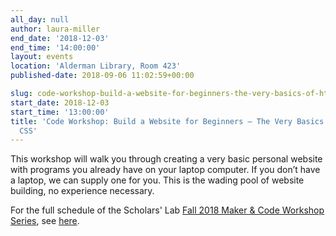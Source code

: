 ```yaml
---
all_day: null
author: laura-miller
end_date: '2018-12-03'
end_time: '14:00:00'
layout: events
location: 'Alderman Library, Room 423'
published-date: 2018-09-06 11:02:59+00:00

slug: code-workshop-build-a-website-for-beginners-the-very-basics-of-html-and-css-4
start_date: 2018-12-03
start_time: '13:00:00'
title: 'Code Workshop: Build a Website for Beginners – The Very Basics of HTML and
  CSS'
---
```


This workshop will walk you through creating a very basic personal website with programs you already have on your laptop computer. If you don’t have a laptop, we can supply one for you. This is the wading pool of website building, no experience necessary.

For the full schedule of the Scholars' Lab [Fall 2018 Maker & Code Workshop Series](http://scholarslab.org/makerspace/fall-2018-maker-code-workshop-series/), see [here](http://scholarslab.org/makerspace/fall-2018-maker-code-workshop-series/).
